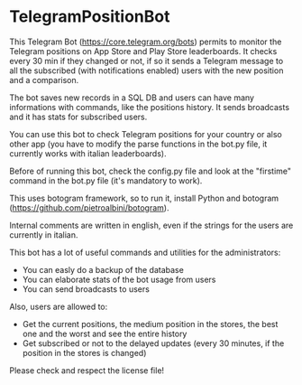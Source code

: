 # TelegramPositionBot

This Telegram Bot (https://core.telegram.org/bots) permits to monitor the Telegram positions on App Store and Play Store leaderboards. 
It checks every 30 min if they changed or not, if so it sends a Telegram message to all the subscribed (with notifications enabled) users with the new position and a comparison.

The bot saves new records in a SQL DB and users can have many informations with commands, like the positions history. It sends broadcasts and it has stats for subscribed users.

You can use this bot to check Telegram positions for your country or also other app (you have to modify the parse functions in the bot.py file, it currently works with italian leaderboards).

Before of running this bot, check the config.py file and look at the "firstime" command in the bot.py file (it's mandatory to work).

This uses botogram framework, so to run it, install Python and botogram (https://github.com/pietroalbini/botogram).

Internal comments are written in english, even if the strings for the users are currently in italian.

This bot has a lot of useful commands and utilities for the administrators:
- You can easly do a backup of the database
- You can elaborate stats of the bot usage from users
- You can send broadcasts to users

Also, users are allowed to:
- Get the current positions, the medium position in the stores, the best one and the worst and see the entire history
- Get subscribed or not to the delayed updates (every 30 minutes, if the position in the stores is changed)

Please check and respect the license file!
